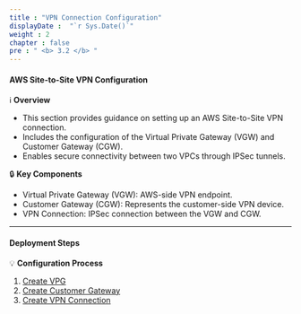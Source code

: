 ```yaml
---
title : "VPN Connection Configuration"
displayDate :  "`r Sys.Date()`"
weight : 2
chapter : false
pre : " <b> 3.2 </b> "
---
```


#### AWS Site-to-Site VPN Configuration

ℹ️ **Overview**

- This section provides guidance on setting up an AWS Site-to-Site VPN connection.
- Includes the configuration of the Virtual Private Gateway (VGW) and Customer Gateway (CGW).
- Enables secure connectivity between two VPCs through IPSec tunnels.

🔒 **Key Components**

- Virtual Private Gateway (VGW): AWS-side VPN endpoint.
- Customer Gateway (CGW): Represents the customer-side VPN device.
- VPN Connection: IPSec connection between the VGW and CGW.

---

#### Deployment Steps

💡 **Configuration Process**

1. [Create VPG](3-2-1-create-VPG/)
2. [Create Customer Gateway](3-2-2-create-customer-gateway/)
3. [Create VPN Connection](3-2-3-create-vpn-connection/)

